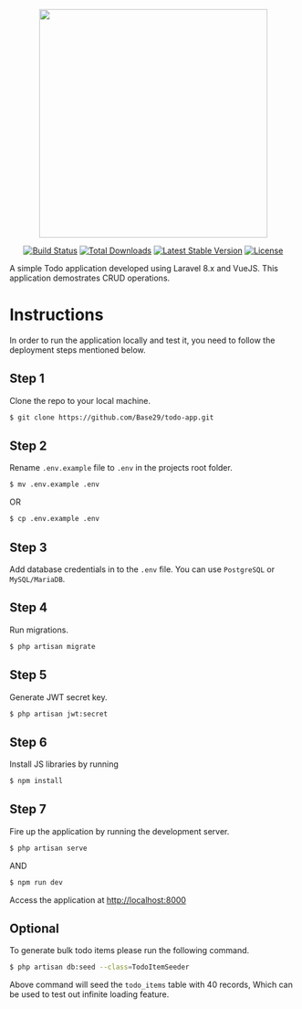 <p align="center"><a href="https://laravel.com" target="_blank"><img src="https://raw.githubusercontent.com/laravel/art/master/logo-lockup/5%20SVG/2%20CMYK/1%20Full%20Color/laravel-logolockup-cmyk-red.svg" width="400"></a></p>

<p align="center">
<a href="https://travis-ci.org/laravel/framework"><img src="https://travis-ci.org/laravel/framework.svg" alt="Build Status"></a>
<a href="https://packagist.org/packages/laravel/framework"><img src="https://img.shields.io/packagist/dt/laravel/framework" alt="Total Downloads"></a>
<a href="https://packagist.org/packages/laravel/framework"><img src="https://img.shields.io/packagist/v/laravel/framework" alt="Latest Stable Version"></a>
<a href="https://packagist.org/packages/laravel/framework"><img src="https://img.shields.io/packagist/l/laravel/framework" alt="License"></a>
</p>

A simple Todo application developed using Laravel 8.x and VueJS. This application demostrates CRUD operations.

# Instructions

In order to run the application locally and test it, you need to follow the deployment steps mentioned below.

## Step 1

Clone the repo to your local machine.

```bash
$ git clone https://github.com/Base29/todo-app.git
```

## Step 2

Rename `.env.example` file to `.env` in the projects root folder.

```bash
$ mv .env.example .env
```

OR

```bash
$ cp .env.example .env
```

## Step 3

Add database credentials in to the `.env` file. You can use `PostgreSQL` or `MySQL/MariaDB`.

## Step 4

Run migrations.

```bash
$ php artisan migrate
```

## Step 5

Generate JWT secret key.

```bash
$ php artisan jwt:secret
```

## Step 6

Install JS libraries by running

```bash
$ npm install
```

## Step 7

Fire up the application by running the development server.

```bash
$ php artisan serve
```

AND

```bash
$ npm run dev
```

Access the application at <http://localhost:8000>

## Optional

To generate bulk todo items please run the following command.

```bash
$ php artisan db:seed --class=TodoItemSeeder
```

Above command will seed the `todo_items` table with 40 records, Which can be used to test out infinite loading feature.
